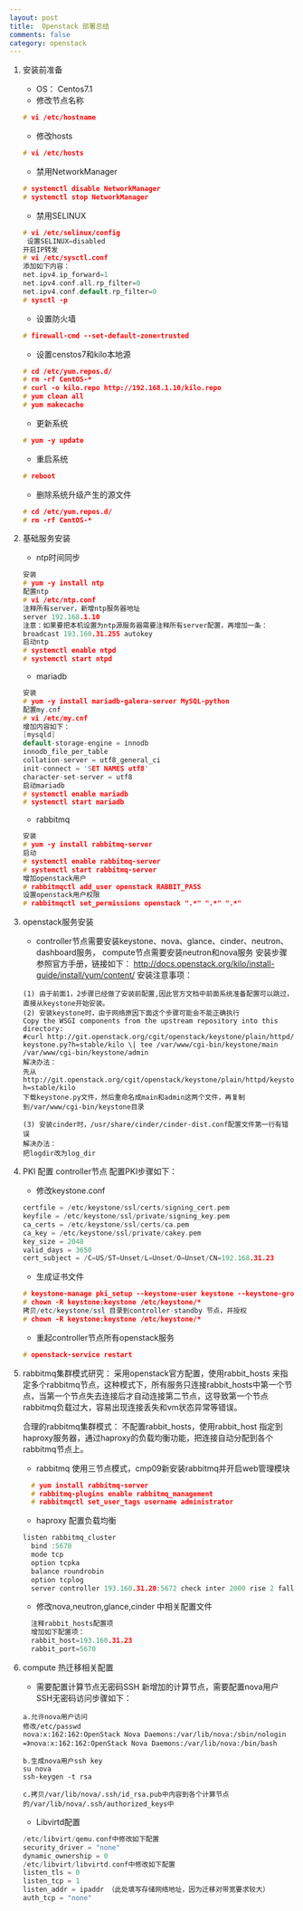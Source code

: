 ```yaml
---
layout: post
title:  Openstack 部署总结
comments: false
category: openstack
---
```


1. 安装前准备
    * OS： Centos7.1
    * 修改节点名称
    ```c
    # vi /etc/hostname
    ```
    * 修改hosts
    ```c
    # vi /etc/hosts
    ```
    * 禁用NetworkManager
    ```c
    # systemctl disable NetworkManager
    # systemctl stop NetworkManager
    ```
    * 禁用SELINUX
    ```c
    # vi /etc/selinux/config 
     设置SELINUX=disabled
    开启IP转发
    # vi /etc/sysctl.conf
    添加如下内容：
    net.ipv4.ip_forward=1
    net.ipv4.conf.all.rp_filter=0
    net.ipv4.conf.default.rp_filter=0
    # sysctl -p
    ```
    * 设置防火墙
    ```c
    # firewall-cmd --set-default-zone=trusted
    ```
    * 设置censtos7和kilo本地源
    ```c
    # cd /etc/yum.repos.d/
    # rm -rf CentOS-*
    # curl -o kilo.repo http://192.168.1.10/kilo.repo
    # yum clean all
    # yum makecache
    ```
    * 更新系统
    ```c
    # yum -y update
    ```
    * 重启系统
    ```c
    # reboot
    ```
    * 删除系统升级产生的源文件
    ```c
    # cd /etc/yum.repos.d/
    # rm -rf CentOS-*
    ```
2. 基础服务安装
    * ntp时间同步
    ```c
    安装
    # yum -y install ntp
    配置ntp
    # vi /etc/ntp.conf
    注释所有server，新增ntp服务器地址
    server 192.168.1.10
    注意：如果要把本机设置为ntp源服务器需要注释所有server配置，再增加一条：
    broadcast 193.160.31.255 autokey
    启动ntp
    # systemctl enable ntpd
    # systemctl start ntpd
    ```

    * mariadb
    ```c
    安装
    # yum -y install mariadb-galera-server MySQL-python
    配置my.cnf
    # vi /etc/my.cnf
    增加内容如下：
    [mysqld]
    default-storage-engine = innodb
    innodb_file_per_table
    collation-server = utf8_general_ci
    init-connect = 'SET NAMES utf8'
    character-set-server = utf8
    启动mariadb
    # systemctl enable mariadb
    # systemctl start mariadb
    ```

    * rabbitmq
    ```c
    安装
    # yum -y install rabbitmq-server
    启动
    # systemctl enable rabbitmq-server
    # systemctl start rabbitmq-server
    增加openstack用户
    # rabbitmqctl add_user openstack RABBIT_PASS
    设置openstack用户权限
    # rabbitmqctl set_permissions openstack ".*" ".*" ".*"
    ```
3. openstack服务安装
    * controller节点需要安装keystone、nova、glance、cinder、neutron、dashboard服务，
    compute节点需要安装neutron和nova服务
    安装步骤参照官方手册，链接如下：
    http://docs.openstack.org/kilo/install-guide/install/yum/content/
    安装注意事项：
    ```
    (1) 由于前面1，2步骤已经做了安装前配置,因此官方文档中前面系统准备配置可以跳过，直接从keystone开始安装。
    (2) 安装keystone时，由于网络原因下面这个步骤可能会不能正确执行
    Copy the WSGI components from the upstream repository into this directory:
    #curl http://git.openstack.org/cgit/openstack/keystone/plain/httpd/
    keystone.py?h=stable/kilo \| tee /var/www/cgi-bin/keystone/main /var/www/cgi-bin/keystone/admin
    解决办法：
    先从http://git.openstack.org/cgit/openstack/keystone/plain/httpd/keystone.py?h=stable/kilo
    下载keystone.py文件，然后重命名成main和admin这两个文件，再复制到/var/www/cgi-bin/keystone目录
    
    (3) 安装cinder时，/usr/share/cinder/cinder-dist.conf配置文件第一行有错误
    解决办法：
    把logdir改为log_dir
   ```
4. PKI 配置
   controller节点 配置PKI步骤如下：

   * 修改keystone.conf
   ```c
   certfile = /etc/keystone/ssl/certs/signing_cert.pem
   keyfile = /etc/keystone/ssl/private/signing_key.pem
   ca_certs = /etc/keystone/ssl/certs/ca.pem
   ca_key = /etc/keystone/ssl/private/cakey.pem
   key_size = 2048
   valid_days = 3650
   cert_subject = /C=US/ST=Unset/L=Unset/O=Unset/CN=192.168.31.23
   ```
   
   * 生成证书文件
   ```c
   # keystone-manage pki_setup --keystone-user keystone --keystone-group keystone
   # chown -R keystone:keystone /etc/keystone/*
   拷贝/etc/keystone/ssl 目录到controller-standby 节点，并授权
   # chown -R keystone:keystone /etc/keystone/*
   ```

   * 重起controller节点所有openstack服务
   ```c
   # openstack-service restart
   ```

5. rabbitmq集群模式研究：
    采用openstack官方配置，使用rabbit_hosts 来指定多个rabbitmq节点，这种模式下，所有服务只连接rabbit_hosts中第一个节点，当第一个节点失去连接后才自动连接第二节点，这导致第一个节点rabbitmq负载过大，容易出现连接丢失和vm状态异常等错误。
    
    合理的rabbitmq集群模式：
    不配置rabbit_hosts，使用rabbit_host 指定到haproxy服务器，通过haproxy的负载均衡功能，把连接自动分配到各个rabbitmq节点上。

    * rabbitmq 使用三节点模式，cmp09新安装rabbitmq并开启web管理模块
    ```c
      # yum install rabbitmq-server
      # rabbitmq-plugins enable rabbitmq_management
      # rabbitmqctl set_user_tags username administrator
    ```
    
    * haproxy 配置负载均衡
    ```c
    listen rabbitmq_cluster
      bind :5670
      mode tcp
      option tcpka
      balance roundrobin
      option tcplog
      server controller 193.160.31.20:5672 check inter 2000 rise 2 fall 5
    ```
    
    * 修改nova,neutron,glance,cinder 中相关配置文件
    ```c
      注释rabbit_hosts配置项
      增加如下配置项：
      rabbit_host=193.160.31.23
      rabbit_port=5670
    ```

6. compute 热迁移相关配置
    * 需要配置计算节点无密码SSH
    新增加的计算节点，需要配置nova用户SSH无密码访问步骤如下：
    ```
    a.允许nova用户访问
    修改/etc/passwd
    nova:x:162:162:OpenStack Nova Daemons:/var/lib/nova:/sbin/nologin
    =》nova:x:162:162:OpenStack Nova Daemons:/var/lib/nova:/bin/bash
    
    b.生成nova用户ssh key
    su nova
    ssh-keygen -t rsa
    
    c.拷贝/var/lib/nova/.ssh/id_rsa.pub中内容到各个计算节点的/var/lib/nova/.ssh/authorized_keys中
    ```
    * Libvirtd配置
    ```c
    /etc/libvirt/qemu.conf中修改如下配置
    security_driver = "none"
    dynamic_ownership = 0
    /etc/libvirt/libvirtd.conf中修改如下配置
    listen_tls = 0
    listen_tcp = 1
    listen_addr = ipaddr （此处填写存储网络地址，因为迁移对带宽要求较大）
    auth_tcp = "none"
    ```
